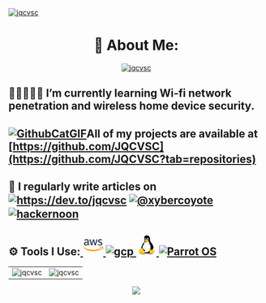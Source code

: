 <p align="left"> <a href="https://github.com/JQCVSC?tab=repositories" target="_blank">
  <img src="https://komarev.com/ghpvc/?username=jqcvsc&label=Profile%20views&color=0e75b6&style=flat" alt="jqcvsc" />
</a>

<h1 align="center">💫 About Me:</h1>
<p align="center"> <a href="https://github.com/ryo-ma/github-profile-trophy"><img src="https://github-profile-trophy.vercel.app/?username=jqcvsc" alt="jqcvsc" /></a> </p>

  ## 🛜🔐👨🏾‍💻 I’m currently learning **Wi-fi network penetration and wireless home device security**.

  ## <a href="https://github.com/JQCVSC?tab=repositories" target="_blank"> <img src="https://github.com/user-attachments/assets/f95df829-4672-41a4-b1d5-418c0e62aff0" alt="GithubCatGIF" height="35" width="40" /></a>All of my projects are available at [https://github.com/JQCVSC](https://github.com/JQCVSC?tab=repositories)


## 📝 I regularly write articles on <a href="https://dev.to/https://dev.to/jqcvsc" target="blank"><img align="center" src="https://raw.githubusercontent.com/rahuldkjain/github-profile-readme-generator/master/src/images/icons/Social/devto.svg" alt="https://dev.to/jqcvsc" height="30" width="40" /></a> <a href="https://medium.com/@xybercoyote" target="blank"><img align="center" src="https://raw.githubusercontent.com/rahuldkjain/github-profile-readme-generator/master/src/images/icons/Social/medium.svg" alt="@xybercoyote" height="30" width="40" /></a> <a href="https://hackernoon.com/u/xybercoyote/" target="blank"><img align="center" src="https://app.hackernoon.com/hn-green-logo-no-shadow.png" alt="hackernoon" height="35" width="40" />
</a>

## ⚙️ Tools I Use:<a href="https://aws.amazon.com" target="_blank" rel="noreferrer"> <img src="https://raw.githubusercontent.com/devicons/devicon/master/icons/amazonwebservices/amazonwebservices-original-wordmark.svg" alt="aws" width="40" height="40"/> </a> <a href="https://cloud.google.com" target="_blank" rel="noreferrer"> <img src="https://www.vectorlogo.zone/logos/google_cloud/google_cloud-icon.svg" alt="gcp" width="40" height="40"/> </a> <a href="https://www.linux.org/" target="_blank" rel="noreferrer"> <img src="https://raw.githubusercontent.com/devicons/devicon/master/icons/linux/linux-original.svg" alt="linux" width="40" height="40"/> </a> <a href="https://www.parrotsec.org" target="_blank" rel="noreferrer"> <img src="https://gitlab.com/parrotsec/project/graphics/-/raw/438605e6d38e04e2479fe95dc664f09186d70f5a/logo/parrotsec-logo.png" alt="Parrot OS" width="40" height="40"/></a>

<table>
  <tr>
    <td align="left">
      <img src="https://github-readme-stats.vercel.app/api?username=jqcvsc&show_icons=true&locale=en" alt="jqcvsc" />
    </td>
    <td align="right">
      <img src="https://github-readme-streak-stats.herokuapp.com/?user=jqcvsc&" alt="jqcvsc" />
    </td>
  </tr>
</table>

<div align="center">
  <img src="https://github.com/user-attachments/assets/7cdd6192-0d14-4e48-b47d-4925044ef3e2" />
</div>


